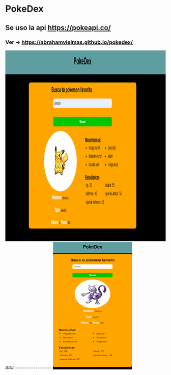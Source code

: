 # PokeDex
## Se uso la api https://pokeapi.co/
### Ver -> https://abrahamvielmas.github.io/pokedex/

<img src="./img/pokeapiu.PNG" alt="pokeapi" height="600px">
### ------------------
<img src="./img/pokeapid.PNG" alt="pokeapi" height="400px">
